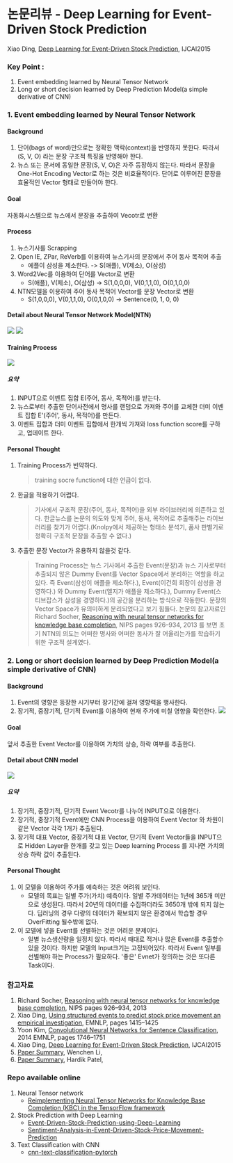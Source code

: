 # 논문리뷰 - Deep Learning for Event-Driven Stock Prediction
Xiao Ding, [Deep Learning for Event-Driven Stock Prediction](http://ijcai.org/Proceedings/15/Papers/329.pdf), IJCAI2015

### Key Point :
1. Event embedding learned by Neural Tensor Network
2. Long or short decision learned by Deep Prediction Model(a simple derivative of CNN)

### 1. Event embedding learned by Neural Tensor Network
#### Background
1. 단어(bags of word)만으로는 정확한 맥락(context)을 반영하지 못한다. 따라서 (S, V, O) 라는 문장 구조적 특징을 반영해야 한다.
2. 뉴스 또는 문서에 동일한 문장(S, V, O)은 자주 등장하지 않는다. 따라서 문장을 One-Hot Encoding Vector로 하는 것은 비효율적이다. 단어로 이루어진 문장을 효율적인 Vector 형태로 만들어야 한다.

#### Goal
자동화시스템으로 뉴스에서 문장을 추출하여 Vecotr로 변환

#### Process
1. 뉴스기사를 Scrapping
2. Open IE, ZPar, ReVerb를 이용하여 뉴스기사의 문장에서 주어 동사 목적어 추출
    + 에플이 삼성을 제소한다. -> S(애플), V(제소), O(삼성)
3. Word2Vec를 이용하여 단어를 Vector로 변환
    + S(애플), V(제소), O(삼성) -> S(1,0,0,0), V(0,1,1,0), O(0,1,0,0)
4. NTN모델을 이용하여 주어 동사 목적어 Vector를 문장 Vector로 변환
    + S(1,0,0,0), V(0,1,1,0), O(0,1,0,0) -> Sentence(0, 1, 0, 0)

#### Detail about Neural Tensor Network Model(NTN)
![](/img/in-post/2020/2020-09-05/Figure2_convert.png)
![](/img/in-post/2020/2020-09-05/formula_convert.png)

#### Training Process
![](/img/in-post/2020/2020-09-05/training_process.png)

##### 요약
1. INPUT으로 이벤트 집합 E(주어, 동사, 목적어)를 받는다.
2. 뉴스로부터 추출한 단어사전에서 명사를 랜덤으로 가져와 주어를 교체한 더미 이벤트 집합 E'(주어', 동사, 목적어)를 만든다.
3. 이벤트 집합과 더미 이벤트 집합에서 한개씩 가져와 loss function score를 구하고, 업데이트 한다.

#### Personal Thought
1. Training Process가 빈약하다.
    > training socre function에 대한 언급이 없다.
2. 한글을 적용하기 어렵다.
    > 기사에서 구조적 문장(주어, 동사, 목적어)을 외부 라이브러리에 의존하고 있다. 한글뉴스를 논문의 의도와 맞게 주어, 동사, 목적어로 추출해주는 라이브러리를 찾기가 어렵다.(Knolpy에서 제공하는 형태소 분석기, 품사 판별기로 정확히 구조적 문장을 추출할 수 없다.)  
3. 추출한 문장 Vector가 유용하지 않을것 같다.
    > Training Process는 뉴스 기사에서 추출한 Event(문장)과 뉴스 기사로부터 추출되지 않은 Dummy Event를 Vector Space에서 분리하는 역할을 하고 있다. 즉 Event(삼성이 애플을 제소하다.), Event(이건희 회장이 삼성을 경영하다.) 와 Dummy Event(엘지가 애플을 제소하다.), Dummy Event(스티브잡스가 삼성을 경영하다.)의 공간을 분리하는 방식으로 작동한다. 문장의 Vector Space가 유의미하게 분리되었다고 보기 힘들다. 논문의 참고자료인  Richard Socher, [ Reasoning with neural tensor networks for knowledge base completion](https://cs.stanford.edu/~danqi/papers/nips2013.pdf
),  NIPS  pages 926–934, 2013 를 보면 초기 NTN의 의도는 어떠한 명사와 어떠한 동사가 잘 어울리는가를 학습하기 위한 구조적 설계였다.

### 2. Long or short decision learned by Deep Prediction Model(a simple derivative of CNN)
#### Background
1. Event의 영향은 등장한 시기부터 장기간에 걸쳐 영향력을 행사한다. 
2. 장기적, 중장기적, 단기적 Event를 이용하여 현재 주가에 미칠 영향을 확인한다. 
![](/img/in-post/2020/2020-09-05/news_influence.png)

#### Goal
앞서 추출한 Event Vector를 이용하여 가치의 상승, 하락 여부를 추출한다.

#### Detail about CNN model
![](/img/in-post/2020/2020-09-05/Architecture_CNN.png)

##### 요약
1. 장기적, 중장기적, 단기적 Event Vecotr를 나누어 INPUT으로 이용한다.
2. 장기적, 중장기적 Event에만 CNN Process을 이용하여 Event Vector 와 차원이 같은 Vector 각각 1개가 추출된다.
3. 장기적 대표 Vector, 중장기적 대표 Vector, 단기적 Event Vector들을 INPUT으로 Hidden Layer을 한개를 갖고 있는 Deep learning Process 를 지나면 가치의 상승 하락 값이 추출된다.

#### Personal Thought
1. 이 모델을 이용하여 주가를 예측하는 것은 어려워 보인다.
    + 모델의 목표는 일별 주가(가치) 예측이다. 일별 주가데이터는 1년에 365개 미만으로 생성된다. 따라서 20년의 데이터를 수집하더라도 3650개 밖에 되지 않는다. 딥러닝의 경우 다량의 데이터가 확보되지 않은 환경에서 학습할 경우 OverFitting 될수밖에 없다.
2. 이 모델에 넣을 Event를 선별하는 것은 어려운 문제이다.
    + 일별 뉴스생산량을 일정치 않다. 따라서 때대로 적거나 많은 Event를 추출할수 있을 것이다. 하지만 모델의 Input크기는 고정되어있다. 따라서 Event 일부를 선별해야 하는 Process가 필요하다. '좋은' Evnet가 정의하는 것은 또다른 Task이다. 


### 참고자료
1. Richard Socher, [Reasoning with neural tensor networks for knowledge base completion](https://cs.stanford.edu/~danqi/papers/nips2013.pdf
),  NIPS  pages 926–934, 2013
2. Xiao Ding, [Using structured events to predict stock price movement an empirical investigation](https://www.emnlp2014.org/papers/pdf/EMNLP2014148.pdf), EMNLP, pages 1415–1425
3. Yoon Kim, [Convolutional Neural Networks for Sentence Classification](https://www.aclweb.org/anthology/D14-1181), 2014 EMNLP, pages 1746–1751
4. Xiao Ding, [Deep Learning for Event-Driven Stock Prediction](http://ijcai.org/Proceedings/15/Papers/329.pdf), IJCAI2015
5. [Paper Summary](https://medium.com/@wenchen.li/deep-learning-for-event-driven-stock-prediction-ab783b322f19), Wenchen Li, 
6. [Paper Summary](https://www.hardikp.com/2017/08/18/deep-rnn-summary/), Hardik Patel, 


### Repo available online
1. Neural Tensor network
    - [Reimplementing Neural Tensor Networks for Knowledge Base Completion (KBC) in the TensorFlow framework](https://github.com/dddoss/tensorflow-socher-ntn)
2. Stock Prediction with Deep Learning
    - [Event-Driven-Stock-Prediction-using-Deep-Learning](https://github.com/vedic-partap/Event-Driven-Stock-Prediction-using-Deep-Learning)
    - [Sentiment-Analysis-in-Event-Driven-Stock-Price-Movement-Prediction](https://github.com/WayneDW/Sentiment-Analysis-in-Event-Driven-Stock-Price-Movement-Prediction)
3. Text Classification with CNN
    - [cnn-text-classification-pytorch](https://github.com/Shawn1993/cnn-text-classification-pytorch)

    










